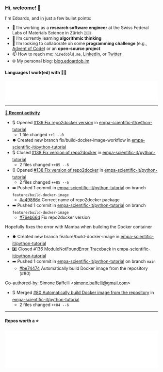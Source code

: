 ### Hi, welcome! 👋 

I'm Edoardo, and in just a few bullet points:

- 🔭 I’m working as a **research software engineer** at the Swiss Federal Labs of Materials Science in Zürich 🇨🇭
- 🌱 I’m currently learning **algorithmic thinking**
- 👯 I’m looking to collaborate on some **programming challenge** (e.g., [Advent of Code](https://github.com/edoardob90/aoc2022)) or an **open-source project**
- 📫 How to reach me: `hi@edobld.me`, [LinkedIn](https://linkedin.com/in/edobld), or [Twitter](https://twitter.com/edobld)
- 🌐 My personal blog: [blog.edoardob.im](https://blog.edoardob.im)

#### Languages I work(ed) with 👨‍💻

<img src="https://github.com/edoardob90/edoardob90/blob/main/.cache/languages.svg">

---

**[📰 Recent activity](https://github.com/edoardob90)**
* 🔃 Opened [#139 Fix repo2docker version](https://github.com/empa-scientific-it/python-tutorial/pull/139) in [empa-scientific-it/python-tutorial](https://github.com/empa-scientific-it/python-tutorial)
  * 1 file changed `++1 --0`
* ⏺️ Created new branch fix/build-docker-image-workflow in [empa-scientific-it/python-tutorial](https://github.com/empa-scientific-it/python-tutorial)
* 🔃 Closed [#138 Fix version of repo2docker](https://github.com/empa-scientific-it/python-tutorial/pull/138) in [empa-scientific-it/python-tutorial](https://github.com/empa-scientific-it/python-tutorial)
  * 2 files changed `++85 --6`
* 🔃 Opened [#138 Fix version of repo2docker](https://github.com/empa-scientific-it/python-tutorial/pull/138) in [empa-scientific-it/python-tutorial](https://github.com/empa-scientific-it/python-tutorial)
  * 2 files changed `++85 --6`
* ➡️ Pushed 1 commit in [empa-scientific-it/python-tutorial](https://github.com/empa-scientific-it/python-tutorial) on branch `feature/build-docker-image`
  * [#a49866d](https://github.com/empa-scientific-it/python-tutorial/commit/a49866d) Correct name of repo2docker package
* ➡️ Pushed 1 commit in [empa-scientific-it/python-tutorial](https://github.com/empa-scientific-it/python-tutorial) on branch `feature/build-docker-image`
  * [#76eb66d](https://github.com/empa-scientific-it/python-tutorial/commit/76eb66d) Fix repo2docker version

Hopefully fixes the error with Mamba when building the Docker container
* ⏺️ Created new branch feature/build-docker-image in [empa-scientific-it/python-tutorial](https://github.com/empa-scientific-it/python-tutorial)
* #️⃣ Closed [#136 ModuleNotFoundError Traceback](https://github.com/empa-scientific-it/python-tutorial/issues/136) in [empa-scientific-it/python-tutorial](https://github.com/empa-scientific-it/python-tutorial)
* ➡️ Pushed 1 commit in [empa-scientific-it/python-tutorial](https://github.com/empa-scientific-it/python-tutorial) on branch `main`
  * [#be74474](https://github.com/empa-scientific-it/python-tutorial/commit/be74474) Automatically build Docker image from the repository (#80)

Co-authored-by: Simone Baffelli &lt;simone.baffelli@gmail.com&gt;
* 🔃 Merged [#80 Automatically build Docker image from the repository](https://github.com/empa-scientific-it/python-tutorial/pull/80) in [empa-scientific-it/python-tutorial](https://github.com/empa-scientific-it/python-tutorial)
  * 2 files changed `++84 --6`


---

#### Repos worth a ⭐

<img src="https://github.com/edoardob90/edoardob90/blob/main/.cache/stars.svg">

<!--
- ⚡ Fun fact: ...
- 🤔 I’m looking for help with ...
- 💬 Ask me about ...
-->

